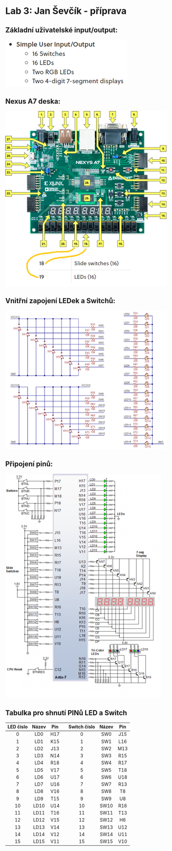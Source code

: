 
# Lab 3: Jan Ševčík - příprava


   ## Základní uživatelské input/output:

   ![Simple I/O](images/Simple_IO.png)

   ## Nexus A7 deska:

   ![Hardware vzhled desky](images/Nexus_board.png)

   ## Vnitřní zapojení LEDek a Switchů:

   ![LEDky a Switche](images/Switches_LEDs.png)

   ## Připojení pinů:

   ![Piny](images/Nexus_schematic.png)

   ## Tabulka pro shnutí PINů LED a Switch
   | **LED číslo** | **Název** |**Pin** |   | **Switch číslo** | **Název** |**Pin** |
   | :-: | :-: | :-: | :-: | :-: | :-: | :-: |
   | 0 | LD0 | H17 |   | 0 | SW0 | J15 |
   | 1 | LD1 | K15 |   | 1 | SW1 | L16 |
   | 2 | LD2 | J13 |   | 2 | SW2 | M13 |
   | 3 | LD3 | N14 |   | 3 | SW3 | R15 |
   | 4 | LD4 | R18 |   | 4 | SW4 | R17 |
   | 5 | LD5 | V17 |   | 5 | SW5 | T18 |
   | 6 | LD6 | U17 |   | 6 | SW6 | U18 |
   | 7 | LD7 | U16 |   | 7 | SW7 | R13 |
   | 8 | LD8 | V16 |   | 8 | SW8 | T8 |
   | 9 | LD9 | T15 |   | 9 | SW9 | U8 |
   | 10 | LD10 | U14 |   | 10 | SW10 | R16 |
   | 11 | LD11 | T16 |   | 11 | SW11 | T13 |
   | 12 | LD12 | V15 |   | 12 | SW12 | H6 |
   | 13 | LD13 | V14 |   | 13 | SW13 | U12 |
   | 14 | LD14 | V12 |   | 14 | SW14 | U11 |
   | 15 | LD15 | V11 |   | 15 | SW15 | V10 |
